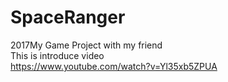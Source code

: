 # SpaceRanger
2017My Game Project with my friend<br>
This is introduce video<br>
https://www.youtube.com/watch?v=Yl35xb5ZPUA
